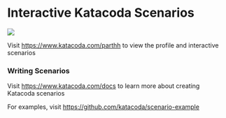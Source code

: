 # Interactive Katacoda Scenarios

[![](http://shields.katacoda.com/katacoda/parthh/count.svg)](https://www.katacoda.com/parthh "Get your profile on Katacoda.com")

Visit https://www.katacoda.com/parthh to view the profile and interactive scenarios

### Writing Scenarios
Visit https://www.katacoda.com/docs to learn more about creating Katacoda scenarios

For examples, visit https://github.com/katacoda/scenario-example
